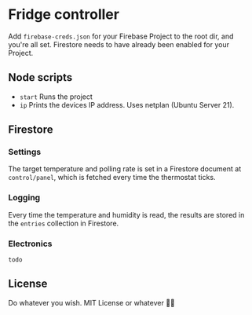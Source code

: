 # Fridge controller

Add `firebase-creds.json` for your Firebase Project to the root dir, and you're all set. Firestore needs to have already been enabled for your Project.

## Node scripts

* `start` Runs the project
* `ip` Prints the devices IP address. Uses netplan (Ubuntu Server 21).

## Firestore

### Settings

The target temperature and polling rate is set in a Firestore document at `control/panel`, which is fetched every time the thermostat ticks.

### Logging

Every time the temperature and humidity is read, the results are stored in the `entries` collection in Firestore.

### Electronics

`todo`

## License

Do whatever you wish. MIT License or whatever 🤷‍♀️
